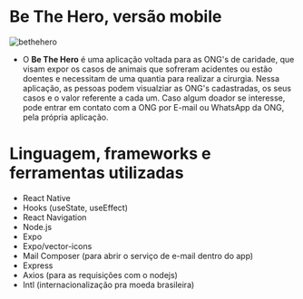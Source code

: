 # Be The Hero, versão mobile


![bethehero](https://user-images.githubusercontent.com/59968647/77833341-586fd080-711b-11ea-82de-f0af845db69d.png)


- O **Be The Hero** é uma aplicação voltada para as ONG's de caridade, que visam expor os casos de animais que sofreram acidentes ou estão doentes e necessitam de uma quantia para realizar a cirurgia. Nessa aplicação, as pessoas podem visualziar as ONG's cadastradas, os seus casos e o valor referente a cada um. Caso algum doador se interesse, pode entrar em contato com a ONG por E-mail ou WhatsApp da ONG, pela própria aplicação.

# Linguagem, frameworks e ferramentas utilizadas

- React Native
- Hooks (useState, useEffect)
- React Navigation
- Node.js
- Expo
- Expo/vector-icons
- Mail Composer (para abrir o serviço de e-mail dentro do app)
- Express
- Axios (para as requisições com o nodejs)
- Intl (internacionalização pra moeda brasileira)


